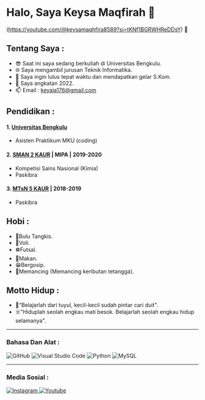# Halo, Saya Keysa Maqfirah 🤗
(https://youtube.com/@keysamaqhfira8589?si=tKNf1BGRWHReDDsY) 👋
## Tentang Saya :
- 😎 Saat ini saya sedang berkuliah di Universitas Bengkulu.
- 🌐 Saya mengambil jurusan Teknik Informatika.
- 🤠 Saya ingin lulus tepat waktu dan mendapatkan gelar S.Kom.
- 🤔 Saya angkatan 2022.
- 📫 Email : keyaja176@gmail.com

## Pendidikan :

#### 1. [Universitas Bengkulu](https://www.unib.ac.id/) 
   - Asisten Praktikum MKU (coding)
     
 #### 2. [SMAN 2 KAUR](https://sekolah.data.kemdikbud.go.id/index.php/chome/profil/9B9E1A77-F3DA-408D-BDFE-05E9BED4DD94) | MIPA | 2019-2020
   - Kompetisi Sains Nasional (Kimia)
   - Paskibra
 #### 3. [MTsN 5 KAUR](https://madrasah.kemenag.go.id/kelembagaan/web/profile?nsm=121117040005&provinsi=17&kota=1704) | 2018-2019
   - Paskibra
## Hobi :
   - 🎃Bulu Tangkis.
   - 🩻Voli.
   - ⚽Futsal.
   - 🥪Makan.
   - 😁Bergosip.
   - 🎣Memancing (Memancing keributan tetangga).

## Motto Hidup :
   - 🫡“Belajarlah dari tuyul, kecil-kecil sudah pintar cari duit".
   - ☠️"Hiduplah seolah engkau mati besok. Belajarlah seolah engkau hidup selamanya".

---

### Bahasa Dan Alat :
![GitHub](https://img.shields.io/badge/-GitHub-181717?style=for-the-badge&logo=github)
![Visual Studio Code](https://img.shields.io/badge/Visual%20Studio%20Code-0078d7.svg?style=for-the-badge&logo=visual-studio-code&logoColor=white)
![Python](https://img.shields.io/badge/python-3670A0?style=for-the-badge&logo=python&logoColor=ffdd54)
![MySQL](https://img.shields.io/badge/-MySQL-blue?style=for-the-badge&logo=mysql&logoColor=white)

---
### Media Sosial :

<a href="https://www.instagram.com/keyciah_ilah?igsh=MXZscXh1YXNzbjdnOA==" target="blank"> ![Instagram](https://img.shields.io/badge/Instagram-%23E4405F.svg?style=for-the-badge&logo=Instagram&logoColor=white)
<a href="https://youtube.com/@keysamaqhfira8589?si=tKNf1BGRWHReDDsY" target="blank"> ![Youtube](https://img.shields.io/badge/Youtube-%230077B5.svg?style=for-the-badge&logo=Instagram&logoColor=white)
